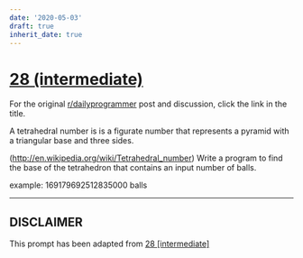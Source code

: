 ```yaml
---
date: '2020-05-03'
draft: true
inherit_date: true
---
```


# [28 (intermediate)](https://www.reddit.com/r/dailyprogrammer/comments/r59e6/3202012_challenge_28_intermediate/)

For the original [r/dailyprogrammer](https://www.reddit.com/r/dailyprogrammer/) post and discussion, click the link in the title.

A tetrahedral number is  is a figurate number that represents a pyramid with a triangular base and three sides. 

(http://en.wikipedia.org/wiki/Tetrahedral_number)
Write a program to find the base of the tetrahedron that contains an input number of balls. 

example: 169179692512835000 balls


----
## **DISCLAIMER**
This prompt has been adapted from [28 [intermediate]](https://www.reddit.com/r/dailyprogrammer/comments/r59e6/3202012_challenge_28_intermediate/
)
